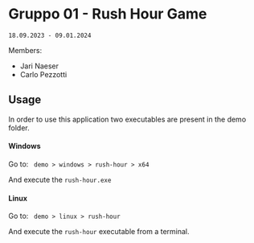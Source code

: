 # Gruppo 01 - Rush Hour Game

`18.09.2023 - 09.01.2024`

Members:

* Jari Naeser
* Carlo Pezzotti

## Usage

In order to use this application two executables are present in the demo folder.

#### Windows

Go to: ` demo > windows > rush-hour > x64`

And execute the `rush-hour.exe` 

#### Linux

Go to: ` demo > linux > rush-hour`

And execute the `rush-hour` executable from a terminal. 
